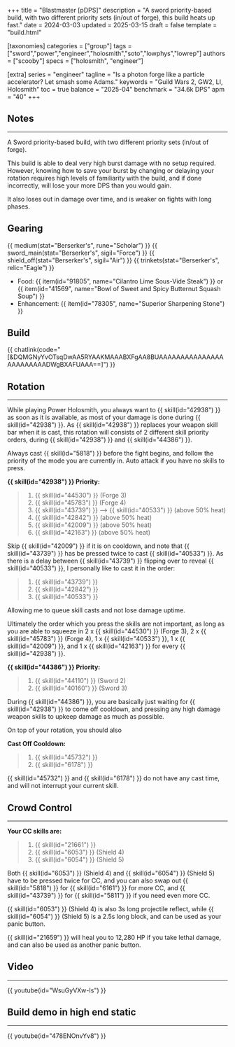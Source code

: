 +++
title = "Blastmaster [pDPS]"
description = "A sword priority-based build, with two different priority sets (in/out of forge), this build heats up fast."
date = 2024-03-03
updated = 2025-03-15
draft = false
template = "build.html"


[taxonomies]
categories = ["group"]
tags = ["sword","power","engineer","holosmith","soto","lowphys","lowrep"]
authors = ["scooby"]
specs = ["holosmith", "engineer"]

[extra]
series = "engineer"
tagline = "Is a photon forge like a particle accelerator? Let smash some Adams."
keywords = "Guild Wars 2, GW2, LI, Holosmith"
toc = true
balance = "2025-04"
benchmark = "34.6k DPS"
apm = "40"
+++

## Notes

---

A Sword priority-based build, with two different priority sets (in/out of forge).

This build is able to deal very high burst damage with no setup required. However, knowing how to save your burst by changing or delaying your rotation requires high levels of familiarity with the build, and if done incorrectly, will lose your more DPS than you would gain.

It also loses out in damage over time, and is weaker on fights with long phases.

## Gearing

{{ medium(stat="Berserker's", rune="Scholar") }}
{{ sword_main(stat="Berserker's", sigil="Force") }}
{{ shield_off(stat="Berserker's", sigil="Air") }}
{{ trinkets(stat="Berserker's", relic="Eagle") }}

- Food: {{ item(id="91805", name="Cilantro Lime Sous-Vide Steak") }} or {{ item(id="41569", name="Bowl of Sweet and Spicy Butternut Squash Soup") }}
- Enhancement: {{ item(id="78305", name="Superior Sharpening Stone") }}

## Build

{{ chatlink(code="[&DQMGNyYvOTsqDwAA5RYAAKMAAABXFgAA8BUAAAAAAAAAAAAAAAAAAAAAAAADWgBXAFUAAA==]") }}

## Rotation

---

While playing Power Holosmith, you always want to {{ skill(id="42938") }} as soon as it is available, as most of your damage is done during {{ skill(id="42938") }}. As {{ skill(id="42938") }} replaces your weapon skill bar when it is cast, this rotation will consists of 2 different skill priority orders, during {{ skill(id="42938") }} and {{ skill(id="44386") }}.

Always cast {{ skill(id="5818") }} before the fight begins, and follow the priority of the mode you are currently in. Auto attack if you have no skills to press.

**{{ skill(id="42938") }} Priority:**
> 1. {{ skill(id="44530") }} (Forge 3)
> 2. {{ skill(id="45783") }} (Forge 4)
> 3. {{ skill(id="43739") }} --> {{ skill(id="40533") }} (above 50% heat)
> 4. {{ skill(id="42842") }} (above 50% heat)
> 5. {{ skill(id="42009") }} (above 50% heat)
> 6. {{ skill(id="42163") }} (above 50% heat)

Skip {{ skill(id="42009") }} if it is on cooldown, and note that {{ skill(id="43739") }} has be pressed twice to cast {{ skill(id="40533") }}. As there is a delay between {{ skill(id="43739") }} flipping over to reveal {{ skill(id="40533") }}, I personally like to cast it in the order:
> 1. {{ skill(id="43739") }}
> 2. {{ skill(id="42842") }}
> 3. {{ skill(id="40533") }}

Allowing me to queue skill casts and not lose damage uptime.

Ultimately the order which you press the skills are not important, as long as you are able to squeeze in 2 x {{ skill(id="44530") }} (Forge 3), 2 x {{ skill(id="45783") }} (Forge 4), 1 x {{ skill(id="40533") }}, 1 x {{ skill(id="42009") }}, and 1 x {{ skill(id="42163") }} for every {{ skill(id="42938") }}.

**{{ skill(id="44386") }} Priority:**
> 1. {{ skill(id="44110") }} (Sword 2)
> 1. {{ skill(id="40160") }} (Sword 3)

During {{ skill(id="44386") }}, you are basically just waiting for {{ skill(id="42938") }} to come off cooldown, and pressing any high damage weapon skills to upkeep damage as much as possible.

On top of your rotation, you should also

**Cast Off Cooldown:**
> 1. {{ skill(id="45732") }}
> 1. {{ skill(id="6178") }}

{{ skill(id="45732") }} and {{ skill(id="6178") }} do not have any cast time, and will not interrupt your current skill.

## Crowd Control

---

**Your CC skills are:** 
> 1. {{ skill(id="21661") }}
> 2. {{ skill(id="6053") }} (Shield 4)
> 3. {{ skill(id="6054") }} (Shield 5)

Both {{ skill(id="6053") }} (Shield 4) and {{ skill(id="6054") }} (Shield 5) have to be pressed twice for CC, and you can also swap out {{ skill(id="5818") }} for {{ skill(id="6161") }} for more CC, and {{ skill(id="43739") }} for {{ skill(id="5811") }} if you need even more CC.

{{ skill(id="6053") }} (Shield 4) is also 3s long projectile reflect, while {{ skill(id="6054") }} (Shield 5) is a 2.5s long block, and can be used as your panic button.

{{ skill(id="21659") }} will heal you to 12,280 HP if you take lethal damage, and can also be used as another panic button.

## Video

---

{{ youtube(id="WsuGyVXw-Is") }}

## Build demo in high end static

---

{{ youtube(id="478ENOnvYv8") }}
